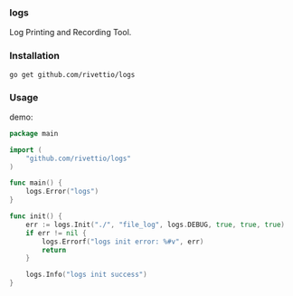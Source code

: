 ### logs

Log Printing and Recording Tool.

### Installation

`go get github.com/rivettio/logs`

### Usage

demo:

```go
package main

import (
	"github.com/rivettio/logs"
)

func main() {
	logs.Error("logs")
}

func init() {
	err := logs.Init("./", "file_log", logs.DEBUG, true, true, true)
	if err != nil {
		logs.Errorf("logs init error: %#v", err)
		return
	}

	logs.Info("logs init success")
}

```

